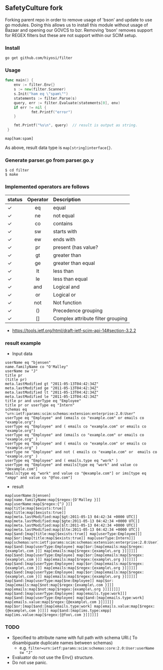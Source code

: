 ## SafetyCulture fork

Forking parent repo in order to remove usage of 'bson' and update to use go modules. Doing this allows us to install this module without usage of Bazaar and opening our GOVCS to bzr. Removing 'bson' removes support for REGEX filters but these are not support within our SCIM setup.

### Install

```
go get github.com/hiyosi/filter
```

### Usage

```.go
func main() {
	env := filter.Env{}
	s := new(filter.Scanner)
	s.Init("ham eq \"spam\"")
	statements := filter.Parse(s)
	query, err := filter.Evaluate(statements[0], env)
	if err != nil {
	        fmt.Printf("error")
	}

	fmt.Printf("%s\n", query)  // result is output as string.
 }
```

```
map[ham:spam]
```

As above, result data type is `map[string]interface{}`.

### Generate parser.go from parser.go.y

```
$ cd filter
$ make
```

### Implemented operators are follows

| status | Operator | Description                       |
| :----- | :------: | :-------------------------------- |
| ✓      |    eq    | equal                             |
| ✓      |    ne    | not equal                         |
| ✓      |    co    | contains                          |
| ✓      |    sw    | starts with                       |
| ✓      |    ew    | ends with                         |
| ✓      |    pr    | present (has value?               |
| ✓      |    gt    | greater than                      |
| ✓      |    ge    | greater than equal                |
| ✓      |    lt    | less than                         |
| ✓      |    le    | less than equal                   |
| ✓      |   and    | Logical and                       |
| ✓      |    or    | Logical or                        |
| ✓      |   not    | Not function                      |
| ✓      |    ()    | Precedence grouping               |
| ✓      |    []    | Complex attribute filter grouping |

- https://tools.ietf.org/html/draft-ietf-scim-api-14#section-3.2.2

### result example

- Input data

```
userName eq "bjensen"
name.familyName co "O'Malley"
userName sw "J"
title pr
(title pr)
meta.lastModified gt "2011-05-13T04:42:34Z"
meta.lastModified ge "2011-05-13T04:42:34Z"
meta.lastModified lt "2011-05-13T04:42:34Z"
meta.lastModified le "2011-05-13T04:42:34Z"
title pr and userType eq "Employee"
title pr or userType eq "Intern"
schemas eq "urn:ietf:params:scim:schemas:extension:enterprise:2.0:User"
userType eq "Employee" and (emails co "example.com" or emails co "example.org")
userType eq "Employee" and ( emails co "example.com" or emails co "example.org")
userType eq "Employee" and (emails co "example.com" or emails co "example.org" )
userType eq "Employee" and ( emails co "example.com" or emails co "example.org" )
userType ne "Employee" and not ( emails co "example.com" or  emails co "example.org" )
userType eq "Employee" and ( emails.type eq "work" )
userType eq "Employee" and emails[type eq "work" and value co "@example.com"]
emails[type eq "work" and value co "@example.com"] or ims[type eq "xmpp" and value co "@foo.com"]
```

- result

```
map[userName:bjensen]
map[name.familyName:map[$regex:{O'Malley }]]
map[userName:map[$regex:{^J }]]
map[title:map[$exists:true]]
map[title:map[$exists:true]]
map[meta.lastModified:map[$gt:2011-05-13 04:42:34 +0000 UTC]]
map[meta.lastModified:map[$gte:2011-05-13 04:42:34 +0000 UTC]]
map[meta.lastModified:map[$lt:2011-05-13 04:42:34 +0000 UTC]]
map[meta.lastModified:map[$lte:2011-05-13 04:42:34 +0000 UTC]]
map[$and:[map[title:map[$exists:true]] map[userType:Employee]]]
map[$or:[map[title:map[$exists:true]] map[userType:Intern]]]
map[schemas:urn:ietf:params:scim:schemas:extension:enterprise:2.0:User]
map[$and:[map[userType:Employee] map[$or:[map[emails:map[$regex:{example\.com }]] map[emails:map[$regex:{example\.org }]]]]]]
map[$and:[map[userType:Employee] map[$or:[map[emails:map[$regex:{example\.com }]] map[emails:map[$regex:{example\.org }]]]]]]
map[$and:[map[userType:Employee] map[$or:[map[emails:map[$regex:{example\.com }]] map[emails:map[$regex:{example\.org }]]]]]]
map[$and:[map[userType:Employee] map[$or:[map[emails:map[$regex:{example\.com }]] map[emails:map[$regex:{example\.org }]]]]]]
map[$and:[map[userType:map[$ne:Employee]] map[$or:[map[emails:map[$not:map[$regex:{example\.com }]]] map[emails:map[$not:map[$regex:{example\.org }]]]]]]]
map[$and:[map[userType:Employee] map[emails.type:work]]]
map[$and:[map[userType:Employee] map[$and:[map[emails.type:work] map[emails.value:map[$regex:{@example\.com }]]]]]]
map[$or:[map[$and:[map[emails.type:work] map[emails.value:map[$regex:{@example\.com }]]]] map[$and:[map[ims.type:xmpp] map[ims.value:map[$regex:{@foo\.com }]]]]]]
```

### TODO

- Specified to attribute name with full path with schema URI.( To disambiguate duplicate names between schemas)
  - e.g. `filter=urn:ietf:params:scim:schemas:core:2.0:User:userName sw "J"`
- Evaluator do not use the Env{} structure.
- Do not use panic.

